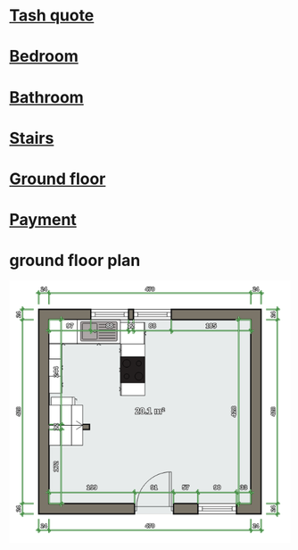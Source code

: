 # [Tash quote](./tash/README.md)

# [Bedroom](./bedroom/README.md)

# [Bathroom](./bathroom/README.md)

# [Stairs](./stairs/README.md)

# [Ground floor](./ground-floor/README.md)

# [Payment](./payment.html)

# ground floor plan

![](./ground-floor-new-layout.png)
